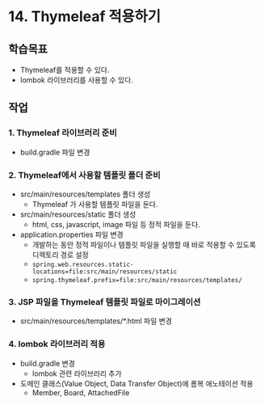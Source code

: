 # 14. Thymeleaf 적용하기

## 학습목표

- Thymeleaf를 적용할 수 있다.
- lombok 라이브러리를 사용할 수 있다.

## 작업

### 1. Thymeleaf 라이브러리 준비

- build.gradle 파일 변경

### 2. Thymeleaf에서 사용할 템플릿 폴더 준비

- src/main/resources/templates 폴더 생성
  - Thymeleaf 가 사용할 템플릿 파일을 둔다.
- src/main/resources/static 폴더 생성
  - html, css, javascript, image 파일 등 정적 파일을 둔다.
- application.properties 파일 변경
  - 개발하는 동안 정적 파일이나 템플릿 파일을 실행할 때 바로 적용할 수 있도록 디렉토리 경로 설정
  - `spring.web.resources.static-locations=file:src/main/resources/static`
  - `spring.thymeleaf.prefix=file:src/main/resources/templates/`

### 3. JSP 파일을 Thymeleaf 템플릿 파일로 마이그레이션

- src/main/resources/templates/*.html 파일 변경

### 4. lombok 라이브러리 적용

- build.gradle 변경
  - lombok 관련 라이브러리 추가
- 도메인 클래스(Value Object, Data Transfer Object)에 롬복 애노테이션 적용
  - Member, Board, AttachedFile